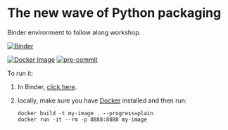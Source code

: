 # The new wave of Python packaging

Binder environment to follow along workshop.

[![Binder](https://mybinder.org/badge_logo.svg)](https://mybinder.org/v2/gh/gaborbernat/new-wave-of-python-packaging-binder/HEAD)

[![Docker Image](https://github.com/gaborbernat/new-wave-of-python-packaging-binder/actions/workflows/docker-image.yaml/badge.svg)](https://github.com/gaborbernat/new-wave-of-python-packaging-binder/actions/workflows/docker-image.yaml)
[![pre-commit](https://github.com/gaborbernat/new-wave-of-python-packaging-binder/actions/workflows/pre-commit.yaml/badge.svg)](https://github.com/gaborbernat/new-wave-of-python-packaging-binder/actions/workflows/pre-commit.yaml)

To run it:

1. In Binder, [click here](https://mybinder.org/v2/gh/gaborbernat/new-wave-of-python-packaging-binder/HEAD).
1. locally, make sure you have [Docker](https://www.docker.com) installed and then run:

   ```shell
   docker build -t my-image . --progress=plain
   docker run -it --rm -p 8888:8888 my-image
   ```
